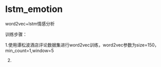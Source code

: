 # lstm_emotion
word2vec+lstm情感分析

训练步骤：

1.使用谭松波酒店评论数据集进行word2vec训练，word2vec参数为size=150，min_count=1,window=5

2.
